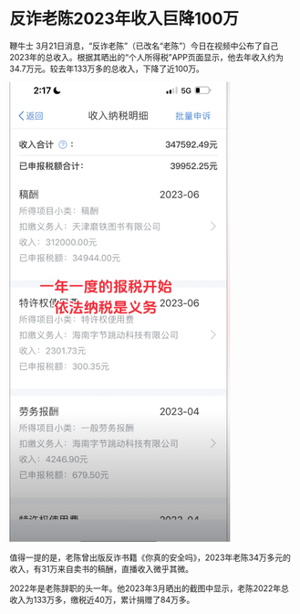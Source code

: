 # 反诈老陈2023年收入巨降100万

鞭牛士
3月21日消息，“反诈老陈”（已改名“老陈”）今日在视频中公布了自己2023年的总收入。根据其晒出的“个人所得税”APP页面显示，他去年收入约为34.7万元。较去年133万多的总收入，下降了近100万。

![e806eeb47641fedff7d59073c62d7c58.jpg](https://raw.githubusercontent.com/qqhsx/qqnews_image/main/2024/03/21/反诈老陈2023年收入巨降100万/e806eeb47641fedff7d59073c62d7c58.jpg)

值得一提的是，老陈曾出版反诈书籍《你真的安全吗》，2023年老陈34万多元的收入，有31万来自卖书的稿酬，直播收入微乎其微。

2022年是老陈辞职的头一年。他2023年3月晒出的截图中显示，老陈2022年总收入为133万多，缴税近40万，累计捐赠了84万多。

